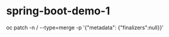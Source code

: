 # spring-boot-demo-1

oc patch -n <project-name> <object-kind>/<object-name> --type=merge -p '{"metadata": {"finalizers":null}}'

